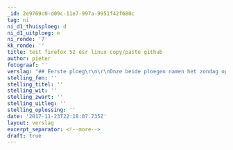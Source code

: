 ```yaml
---
_id: 2e9769c0-d09c-11e7-997a-9951f42f680c
tag: ni
ni_d1_thuisploeg: d
ni_d1_uitploeg: e
ni_ronde: '7'
kk_ronde: ''
title: test firefox 52 esr linux copy/paste github
author: pieter
fotograaf: ''
verslag: "## Eerste ploeg\r\n\r\nOnze beide ploegen namen het zondag op tegen het illustere CREB uit Brussel.\r\n\r\n**_Mo_** op bord zes met zwart kwam in het vroege middenspel verloren te staan. Zijn tegenstander (+1910 elo) dacht blijkbaar dat hij zich alles kon permitteren en lette onvoldoende op bij een pionnenstorm van onze man op de koningsvleugel en kwam zelfs nog in zetdwang (zie diagram hieronder) waardoor onze speler warempel nog won. Hulde!<!--more-->\r\n\r\n**_Serge_** won een kwaliteit maar met compensatie voor de tegenstander. Hij gaf ze dan maar terug tegen een pion. Toen die echter later verloren ging, was de vrede snel getekend. Een wat teleurstellend resultaat.\r\n\r\n**_Kjell_** met zwart speelde tegen een beloftevolle jeugdspeler (14 jaar!) en met +2050 elo. Na een evenwichtige partij werd ook hier tot remise besloten, goed resultaat!\r\n\r\n**_Walter_** maakte wellicht een van de grootste blunders in zijn carrière en sloeg met een loper een pion, die door een pion van de tegenstander werd teruggeslagen. Helaas was er hierna geen enkele pointe te bekennen en na enkele onbelangrijke zetten moest hij opgeven.\r\n\r\n**_Frank_** verloor door een combinatie een pion en stond met de rug tegen de muur. Toch had hij volgens Serge tot laat in de partij nog goede praktische kansen op remise op basis van een sterke vrijpion op de damevleugel. Helaas liep hij in een matnet.\r\n\r\n**_Diederik_** deed er vervolgens alles aan om een Stonewall opstelling van zwart nog te kraken. Hij kwam nog heel ver en bereikte een paardeindspel met 2 extra pionnen op de a en h-lijn tegen een gecentraliseerde koning. Er zat, zoals de computer bewees (2 opeenvolgende moeilijke paardzetten!) een studieachtige winst in, voor stervelingen moeilijk te zien. Spijtig na een goede partij tegen een sterke tegenstander (+2000)\r\n\r\nResultaat: 2.5-3.5 verloren.\r\n\r\n## Tweede ploeg\r\n\r\n**_Yves_** op 4 blunderde in de opening, kwam een pion achter met nog meer positioneel nadeel. Hij won de pion terug en later warempel nog de kwaliteit. In tijdnood maakte hij de karwei mooi af. Goed gedaan!\r\n\r\n**_Peter_** op bord 2 stond lange tijd gelijkwaardig (tegen +1700) verloor toen een pion en kort daarna een stuk. Jammer en hij was nadien erg boos op zichzelf.\r\n\r\n**_Filip_** met wit op drie tegen de jonge Ruben Micciche (wordt binnen 10 dagen 10 jaar, +1530 elo) kwam behoorlijk te staan, maar verloor later in de partij een kwaliteit en gaf verrassend onmiddellijk op. Er stond echt nog wel genoeg materiaal op het bord om verder te spelen. Door op te geven heeft nog nooit iemand gewonnen, Filip!\r\n\r\n**_Camiel_** speelde tegen de geroutineerde Jean-Marie Ooghe en verloor in het late middenspel een pion, met uiteindelijk elk nog een toren. Op basis van een gecentraliseerde koning hield hij uiteindelijk nog comfortabel remise. \r\n\r\nResultaat: 1,5-2.5 verloren.\r\n\r\n## Naspel\r\n\r\nOp 3 december (vijfde ronde) komen er moeilijke verplaatsingen naar Opwijk en Nijvel. De tweede ploeg moet nu absoluut winnen van Nijvel, dat bye was in deze ronde en al eerder won van CREB."
stelling_fen: ''
stelling_titel: ''
stelling_wit: ''
stelling_zwart: ''
stelling_uitleg: ''
stelling_oplossing: ''
date: '2017-11-23T22:18:07.735Z'
layout: verslag
excerpt_separator: <!--more-->
draft: true
---
```


